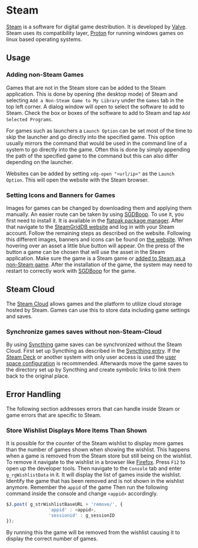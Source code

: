 # Steam

[Steam](https://store.steampowered.com/) is a software for digital game
destribution.
It is developed by [Valve](https://www.valvesoftware.com).
Steam uses its compatibility layer, [Proton](./proton.md) for running windows
games on linux based operating systems.

## Usage

### Adding non-Steam Games

Games that are not in the Steam store can be added to the Steam application.
This is done by opening (the desktop mode) of Steam and selecting
`Add a Non-Steam Game to My Library` under the `Games` tab in the top left
corner.
A dialog window will open to select the software to add to Steam.
Check the box or boxes of the software to add to Steam and tap
`Add Selected Programs`.

For games such as launchers a `Launch Option` can be set most of the time to
skip the launcher and go directly into the specified game.
This option usually mirrors the command that would be used in the command line
of a system to go directly into the game.
Often this is done by simply appending the path of the specified game to the
command but this can also differ depending on the launcher.

Websites can be added by setting `xdg-open "<url/ip>"` as the `Launch Option`.
This will open the website with the Steam browser.

### Setting Icons and Banners for Games

Images for games can be changed by downloading them and applying them manually.
An easier route can be taken by using
[SGDBoop](https://www.steamgriddb.com/boop).
To use it, you first need to install it.
It is available in the [flatpak package manager](../linux/flatpak.md).
After that navigate to the
[SteamGridDB website](https://www.steamgriddb.com/boop) and log in with your
Steam account.
Follow the remaining steps as described on the website.
Following this different images, banners and icons can be found on
[the website](https://www.steamgriddb.com/).
When hovering over an asset a little blue button will appear.
On the press of the button a game can be chosen that will use the asset in the
Steam application.
Make sure the game is a Steam game or
[added to Steam as a non-Steam game](#adding-non-steam-games).
After the installation of the game, the system may need to restart to correctly
work with [SGDBoop](https://www.steamgriddb.com/boop) for the game.

## Steam Cloud

The [Steam Cloud](https://partner.steamgames.com/doc/features/cloud) allows
games  and the platform to utilize cloud storage hosted by Steam.
Games can use this to store data including game settings and saves.

### Synchronize games saves without non-Steam-Cloud

By using [Syncthing](../syncthing.md) game saves can be synchronized without
the Steam Cloud.
First set up Syncthing as described in the
[Syncthing entry](../syncthing.md#setup).
If the [Steam Deck](./steam_deck.md) or another system with only user access is
used the
[user space configuration](../syncthing.md#user-space-configuration-for-linux)
is recommended.
Afterwards move the game saves to the directory set up by Syncthing and create
symbolic links to link them back to the original place.

## Error Handling

The following section addresses errors that can handle inside Steam or game
errors that are specific to Steam.

### Store Wishlist Displays More Items Than Shown

It is possible for the counter of the Steam wishlist to display more games than
the number of games shown when showing the wishlist.
This happens when a game is removed from the Steam store but still being on the
wishlist.
To remove it navigate to the wishlist in a browser like
[Firefox](/wiki/firefox.md).
Press `F12` to open up the developer tools.
Then navigate to the `Console` tab and enter `g_rgWishlistData` in it.
It will display the list of games inside the wishlist.
Identify the game that has been removed and is not shown in the wishlist
anymore.
Remember the `appid` of the game
Then run the following command inside the console and change `<appid>`
accordingly.

```js
$J.post( g_strWishlistBaseURL + 'remove/', {
				'appid' : <appid>,
				'sessionid' : g_sessionID
});
```

By running this the game will be removed from the wishlist causing it to display
the correct number of games.
